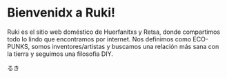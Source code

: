 # Bienvenidx a Ruki!

Ruki es el sitio web doméstico de Huerfanitxs y Retsa, donde compartimos todo lo lindo que encontramos por internet.
Nos definimos como ECO-PUNKS, somos inventores/artistas y buscamos una relación más sana con la tierra y seguimos una filosofia DIY.

るき
